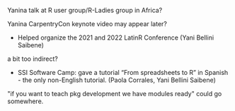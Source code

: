 Yanina talk at R user group/R-Ladies group in Africa?

Yanina CarpentryCon keynote video may appear later?

 * Helped organize the 2021  and 2022 LatinR Conference (Yani Bellini Saibene)



a bit too indirect?
 * SSI Software Camp: gave a tutorial “From spreadsheets to R” in Spanish - the only non-English tutorial. (Paola Corrales, Yani Bellini Saibene) 
 
"if you want to teach pkg development we have modules ready" could go somewhere.
 
